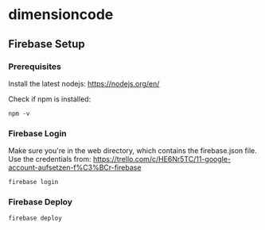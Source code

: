# dimensioncode

## Firebase Setup

### Prerequisites
Install the latest nodejs: https://nodejs.org/en/

Check if npm is installed:
```
npm -v
```

### Firebase Login
Make sure you're in the web directory, which contains the firebase.json file.
Use the credentials from: https://trello.com/c/HE6Nr5TC/11-google-account-aufsetzen-f%C3%BCr-firebase
```
firebase login
```

### Firebase Deploy
```
firebase deploy
```
